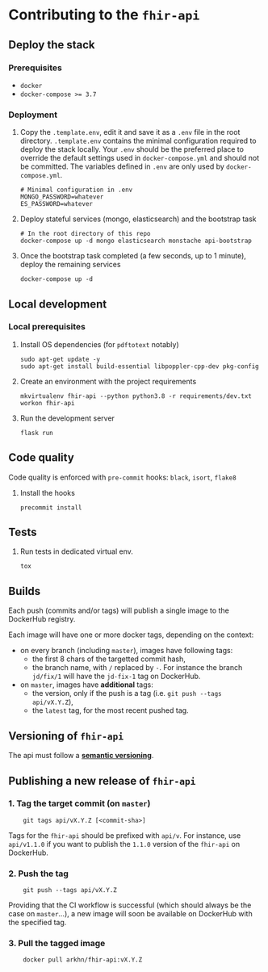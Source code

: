 # Contributing to the `fhir-api`

## Deploy the stack

### Prerequisites

- `docker`
- `docker-compose >= 3.7`

### Deployment

1.  Copy the `.template.env`, edit it and save it as a `.env` file in the root directory. `.template.env` contains the minimal configuration required to deploy the stack locally. Your `.env` should be the preferred place to override the default settings used in `docker-compose.yml` and should not be committed. The variables defined in `.env` are only used by `docker-compose.yml`.

        # Minimal configuration in .env
        MONGO_PASSWORD=whatever
        ES_PASSWORD=whatever

2.  Deploy stateful services (mongo, elasticsearch) and the bootstrap task

        # In the root directory of this repo
        docker-compose up -d mongo elasticsearch monstache api-bootstrap

3.  Once the bootstrap task completed (a few seconds, up to 1 minute), deploy the remaining services

        docker-compose up -d

## Local development

### Local prerequisites

1.  Install OS dependencies (for `pdftotext` notably)

        sudo apt-get update -y
        sudo apt-get install build-essential libpoppler-cpp-dev pkg-config

2.  Create an environment with the project requirements

        mkvirtualenv fhir-api --python python3.8 -r requirements/dev.txt
        workon fhir-api

3.  Run the development server

        flask run

## Code quality

Code quality is enforced with `pre-commit` hooks: `black`, `isort`, `flake8`

1.  Install the hooks

        precommit install

## Tests

1.  Run tests in dedicated virtual env.

        tox

## Builds

Each push (commits and/or tags) will publish a single image to the DockerHub registry.

Each image will have one or more docker tags, depending on the context:

- on every branch (including `master`), images have following tags:
  - the first 8 chars of the targetted commit hash,
  - the branch name, with `/` replaced by `-`. For instance the branch `jd/fix/1` will have the `jd-fix-1` tag on DockerHub.
- on `master`, images have **additional** tags:
  - the version, only if the push is a tag (i.e. `git push --tags api/vX.Y.Z`),
  - the `latest` tag, for the most recent pushed tag.

## Versioning of `fhir-api`

The api must follow a [**semantic versioning**](https://semver.org/).

## Publishing a new release of `fhir-api`

### 1. Tag the target commit (on `master`)

        git tags api/vX.Y.Z [<commit-sha>]

Tags for the `fhir-api` should be prefixed with `api/v`. For instance, use `api/v1.1.0` if you want to publish the `1.1.0` version of the `fhir-api` on DockerHub.

### 2. Push the tag

        git push --tags api/vX.Y.Z

Providing that the CI workflow is successful (which should always be the case on `master`...), a new image will soon be available on DockerHub with the specified tag.

### 3. Pull the tagged image

        docker pull arkhn/fhir-api:vX.Y.Z
